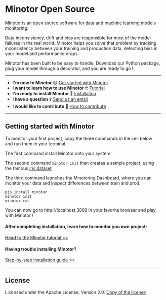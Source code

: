 # Minotor Open Source

Minotor is an open source software for data and machine learning models monitoring. 

Data inconsistency, drift and bias are responsible for most of the model failures in the real world. Minotor helps you solve that problem by tracking inconsistency between your training and production data, detecting bias in your model and performance drops. 

Minotor has been built to be easy to handle. Download our Python package, plug your model through a decorator, and you are ready to go !

--- 
- **I'm new to Minotor** 😄 [Get started with Minotor](#getting-started-with-minotor)
- **I want to learn how to use Minotor** 🤓 [Tutorial]()
- **I'm ready to install Minotor** 🚀 [Installation]()
- **I have a question** ❓ [Send us an email]()
- **I would like to contribute** 🤗 [How to contribute]()
--- 
## Getting started with Minotor

To monitor your first project, copy the three commands in the cell below and run them in your terminal.

The first command install Minotor onto your system.

The second command `minotor init` then creates a sample project, using the famous [iris dataset](https://scikit-learn.org/stable/auto_examples/datasets/plot_iris_dataset.html) 

The third command launches the Minotoring Dashboard, where you can monitor your data and inspect differences between train and prod. 

```
pip install minotor
minotor init
minotor run
```
You can now go to http://localhost:3000 in your favorite browser and play with Minotor !

#### After completing installation, learn how to monitor you own project:

[Head to the Minotor tutorial >>](docs/Tutorial.md)

#### Having trouble installing Minotor?

[Step-by-step installation guide >>]()

--- 
## License
Licensed under the Apache License, Version 2.0. [Copy of the license](LICENSE.txt)